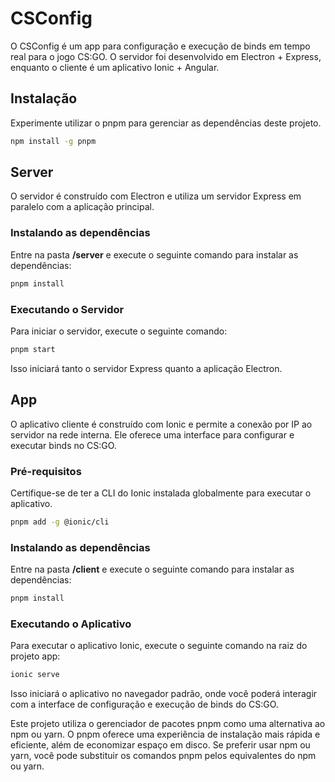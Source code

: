 # CSConfig
O CSConfig é um app para configuração e execução de binds em tempo real para o jogo CS:GO. O servidor foi desenvolvido em Electron + Express, enquanto o cliente é um aplicativo Ionic + Angular.

## Instalação
Experimente utilizar o pnpm para gerenciar as dependências deste projeto.

```bash
npm install -g pnpm
```

## Server
O servidor é construído com Electron e utiliza um servidor Express em paralelo com a aplicação principal.

### Instalando as dependências
Entre na pasta **/server** e execute o seguinte comando para instalar as dependências:

```bash
pnpm install
```

### Executando o Servidor
Para iniciar o servidor, execute o seguinte comando:

```bash
pnpm start
```

Isso iniciará tanto o servidor Express quanto a aplicação Electron.

## App
O aplicativo cliente é construído com Ionic e permite a conexão por IP ao servidor na rede interna. Ele oferece uma interface para configurar e executar binds no CS:GO.

### Pré-requisitos
Certifique-se de ter a CLI do Ionic instalada globalmente para executar o aplicativo.

```bash
pnpm add -g @ionic/cli
```

### Instalando as dependências
Entre na pasta **/client** e execute o seguinte comando para instalar as dependências:

```bash
pnpm install
```

### Executando o Aplicativo
Para executar o aplicativo Ionic, execute o seguinte comando na raiz do projeto app:

```bash
ionic serve
```

Isso iniciará o aplicativo no navegador padrão, onde você poderá interagir com a interface de configuração e execução de binds do CS:GO.

Este projeto utiliza o gerenciador de pacotes pnpm como uma alternativa ao npm ou yarn. O pnpm oferece uma experiência de instalação mais rápida e eficiente, além de economizar espaço em disco. Se preferir usar npm ou yarn, você pode substituir os comandos pnpm pelos equivalentes do npm ou yarn.
